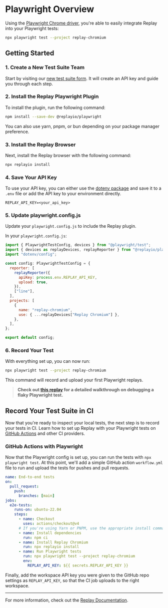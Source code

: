 # Playwright Overview

Using the [Playwright Chrome driver](https://replay.io/docs/getting-started), you're able to easily integrate Replay into your Playwright tests:

```bash
npx playwright test --project replay-chromium
```

## Getting Started

### 1. Create a New Test Suite Team
Start by visiting our [new test suite form](https://replay.io/docs/getting-started). It will create an API key and guide you through each step.


### 2. Install the Replay Playwright Plugin
To install the plugin, run the following command:

```bash
npm install --save-dev @replayio/playwright
```

You can also use yarn, pnpm, or bun depending on your package manager preference.

### 3. Install the Replay Browser
Next, install the Replay browser with the following command:

```bash
npx replayio install
```

### 4. Save Your API Key
To use your API key, you can either use the [dotenv package](https://www.npmjs.com/package/dotenv) and save it to a `.env` file or add the API key to your environment directly.

```env
REPLAY_API_KEY=<your_api_key>
```

### 5. Update playwright.config.js
Update your `playwright.config.js` to include the Replay plugin.

In your `playwright.config.js`:

```javascript
import { PlaywrightTestConfig, devices } from "@playwright/test";
import { devices as replayDevices, replayReporter } from "@replayio/playwright";
import "dotenv/config";

const config: PlaywrightTestConfig = {
  reporter: [
    replayReporter({
      apiKey: process.env.REPLAY_API_KEY,
      upload: true,
    }),
    ["line"],
  ],
  projects: [
    {
      name: "replay-chromium",
      use: { ...replayDevices["Replay Chromium"] },
    },
  ],
};

export default config;
```

### 6. Record Your Test
With everything set up, you can now run:

```bash
npx playwright test --project replay-chromium
```

This command will record and upload your first Playwright replays.


> **Check out [this replay](https://replay.io/docs/debugging) for a detailed walkthrough on debugging a flaky Playwright test.**

## Record Your Test Suite in CI

Now that you're ready to inspect your local tests, the next step is to record your tests in CI. Learn how to set up Replay with your Playwright tests on [GitHub Actions](https://replay.io/docs/github-actions) and other CI providers.

### GitHub Actions with Playwright

Now that the Playwright config is set up, you can run the tests with `npx playwright test`. At this point, we'll add a simple GitHub action `workflow.yml` file to run and upload the tests for pushes and pull requests.

```yaml
name: End-to-end tests
on:
  pull_request:
    push:
      branches: [main]
jobs:
  e2e-tests:
    runs-on: ubuntu-22.04
    steps:
      - name: Checkout
        uses: actions/checkout@v4
      # If you're using Yarn or PNPM, use the appropriate install command here
      - name: Install dependencies
        run: npm ci
      - name: Install Replay Chromium
        run: npx replayio install
      - name: Run Playwright tests
        run: npx playwright test --project replay-chromium
        env:
          REPLAY_API_KEY: ${{ secrets.REPLAY_API_KEY }}
```

Finally, add the workspace API key you were given to the GitHub repo settings as `REPLAY_API_KEY`, so that the CI job uploads to the right workspace.

---

For more information, check out the [Replay Documentation](https://replay.io/docs/).
